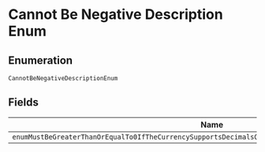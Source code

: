 
# Cannot Be Negative Description Enum

## Enumeration

`CannotBeNegativeDescriptionEnum`

## Fields

| Name |
|  --- |
| `enumMustBeGreaterThanOrEqualTo0IfTheCurrencySupportsDecimalsOnlyTwoDecimalPlacePrecisionIsSupported` |

